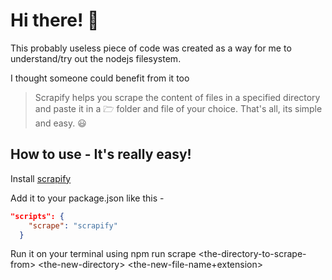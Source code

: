 # Hi there! 👋

This probably useless piece of code was created as a way for me to understand/try out the nodejs filesystem. 

I thought someone could benefit from it too

>Scrapify helps you scrape the content of files in a specified directory and paste it in a 🗁 folder and file of your choice. That's all, its simple and easy. 😃 

## How to use - It's really easy!

Install [scrapify](https://npmjs.org/package/scrapify)

Add it to your package.json like this - 

```json
"scripts": {
    "scrape": "scrapify"
  }

```

Run it on your terminal using npm run scrape \<the-directory-to-scrape-from\> \<the-new-directory\> \<the-new-file-name+extension\>


